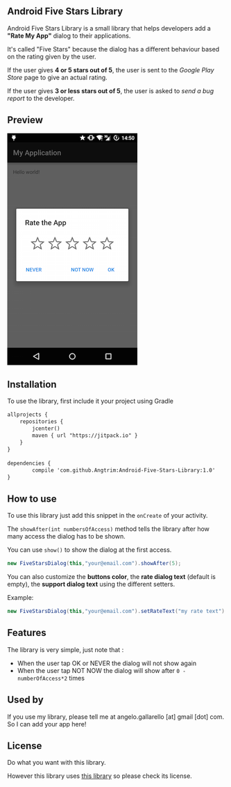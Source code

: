 ## Android Five Stars Library

Android Five Stars Library is a small library that helps developers add a **"Rate My App"** dialog to their applications.

It's called "Five Stars" because the dialog has a different behaviour based on the rating given by the user.

If the user gives **4 or 5 stars out of 5**, the user is sent to the *Google Play Store* page to give an actual rating.

If the user gives **3 or less stars out of 5**, the user is asked to *send a bug report* to the developer.

## Preview


<img src="screen.png" alt="preview" width="300" height="533">




## Installation

To use the library, first include it your project using Gradle


    allprojects {
        repositories {
            jcenter()
            maven { url "https://jitpack.io" }
        }
    }

	dependencies {
	        compile 'com.github.Angtrim:Android-Five-Stars-Library:1.0'
	}



## How to use
To use this library just add this snippet in the `onCreate` of your activity.

The `showAfter(int numbersOfAccess)` method tells the library after how many access the dialog has to be shown.

You can use `show()` to show the dialog at the first access.

```java
new FiveStarsDialog(this,"your@email.com").showAfter(5);
```
You can also customize the **buttons color**, the **rate dialog text** (default is empty), the **support dialog text** using the different setters.

Example:
```java
new FiveStarsDialog(this,"your@email.com").setRateText("my rate text").showAfter(5);
```
## Features

The library is very simple, just note that :
* When the user tap OK or NEVER the dialog will not show again
* When the user tap NOT NOW the dialog will show after `0 - numberOfAccess*2` times

## Used by

If you use my library, please tell me at angelo.gallarello [at] gmail [dot] com.
So I can add your app here!


## License

Do what you want with this library.

However this library uses [this library](https://github.com/afollestad/material-dialogs) so please check its license.